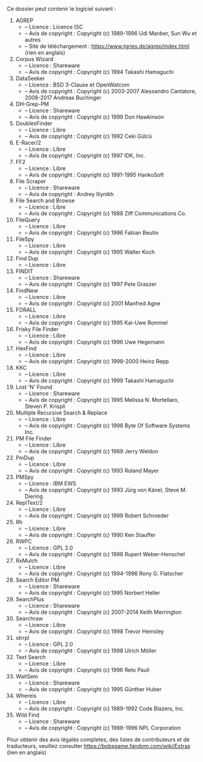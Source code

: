 ﻿Ce dossier peut contenir le logiciel suivant :

1. AGREP
   - – Licence : Licence ISC
   - – Avis de copyright : Copyright (c) 1989-1996 Udi Manber, Sun Wu et autres
   - – Site de téléchargement : https://www.tgries.de/agrep/index.html (rien en anglais)
2. Corpus Wizard
   - – Licence : Shareware
   - – Avis de copyright : Copyright (c) 1994 Takashi Hamaguchi
3. DataSeeker
   - – Licence : BSD 3-Clause et OpenWatcom
   - – Avis de copyright : Copyright (c) 2003-2007 Alessandro Cantatore, 2008-2017 Andreas Buchinger
4. DH-Grep-PM
   - – Licence : Shareware
   - – Avis de copyright : Copyright (c) 1999 Don Hawkinson
5. DoublesFinder
   - – Licence : Libre
   - – Avis de copyright : Copyright (c) 1992 Ceki Gülcü
6. E-Racer/2
   - – Licence : Libre
   - – Avis de copyright : Copyright (c) 1997 IDK, Inc.
7. FF2
   - – Licence : Libre
   - – Avis de copyright : Copyright (c) 1991-1995 HankoSoft
8. File Scraper
   - – Licence : Shareware
   - – Avis de copyright : Andrey Iliynikh
9. File Search and Browse
   - – Licence : Libre
   - – Avis de copyright : Copyright (c) 1988 Ziff Communications Co.
10. FileQuery
    - – Licence : Libre
    - – Avis de copyright : Copyright (c) 1996 Fabian Beutin
11. FileSpy
    - – Licence : Libre
    - – Avis de copyright : Copyright (c) 1995 Walter Koch
12. Find Dup
    - – Licence : Libre
13. FINDIT
    - – Licence : Shareware
    - – Avis de copyright : Copyright (c) 1997 Pete Graszer
14. FindNew
    - – Licence : Libre
    - – Avis de copyright : Copyright (c) 2001 Manfred Agne
15. FORALL
    - – Licence : Libre
    - – Avis de copyright : Copyright (c) 1995 Kai-Uwe Rommel
16. Frisky File Finder
    - – Licence : Libre
    - – Avis de copyright : Copyright (c) 1996 Uwe Hegemann
17. HexFind
    - – Licence : Libre
    - – Avis de copyright : Copyright (c) 1998-2000 Heinz Repp
18. KKC
    - – Licence : Libre
    - – Avis de copyright : Copyright (c) 1999 Takashi Hamaguchi
19. Lost 'N' Found
    - – Licence : Shareware
    - – Avis de copyright : Copyright (c) 1995 Melissa N. Mortellaro, Steven P. Krispli
20. Multiple Recursive Search & Replace
    - – Licence : Libre
    - – Avis de copyright : Copyright (c) 1998 Byte Of Software Systems Inc.
21. PM File Finder
    - – Licence : Libre
    - – Avis de copyright : Copyright (c) 1989 Jerry Weldon
22. PmDup
    - – Licence : Libre
    - – Avis de copyright : Copyright (c) 1993 Roland Mayer
23. PMSpy
    - – Licence : IBM EWS
    - – Avis de copyright : Copyright (c) 1993 Jürg von Känel, Steve M. Diering
24. ReplText/2
    - – Licence : Libre
    - – Avis de copyright : Copyright (c) 1999 Robert Schroeder
25. Rh
    - – Licence : Libre
    - – Avis de copyright : Copyright (c) 1990 Ken Stauffer
26. RWPC
    - – Licence : GPL 2.0
    - – Avis de copyright : Copyright (c) 1998 Rupert Weber-Henschel
27. RxMulch
    - – Licence : Libre
    - – Avis de copyright : Copyright (c) 1994-1996 Rony G. Flatscher
28. Search Editor PM
    - – Licence : Shareware
    - – Avis de copyright : Copyright (c) 1995 Norbert Heller
29. SearchPlus
    - – Licence : Shareware
    - – Avis de copyright : Copyright (c) 2007-2014 Keith Merrington
30. Searchraw
    - – Licence : Libre
    - – Avis de copyright : Copyright (c) 1998 Trevor Hemsley
31. strrpl
    - – Licence : GPL 2.0
    - – Avis de copyright : Copyright (c) 1998 Ulrich Möller
32. Text Search
    - – Licence : Libre
    - – Avis de copyright : Copyright (c) 1996 Reto Pauli
33. WaitSem
    - – Licence : Shareware
    - – Avis de copyright : Copyright (c) 1995 Günther Huber
34. Whereis
    - – Licence : Libre
    - – Avis de copyright : Copyright (c) 1989-1992 Code Blazers, Inc.
35. Wild Find
    - – Licence : Shareware
    - – Avis de copyright : Copyright (c) 1988-1996 NPL Corporation

Pour obtenir des avis légalés completes, des listes de contributeurs et de traducteurs, veuillez consulter https://bobsgame.fandom.com/wiki/Extras (lien en anglais)